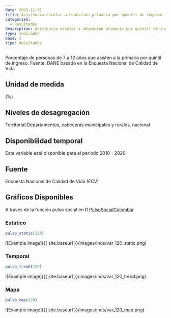 ```yaml
---
date: 2023-11-01
title: Asistencia escolar a educación primaria por quintil de ingreso (%) - quintil 4 (zona)
categories:
  - Resultados
description: Asistencia escolar a educación primaria por quintil de ingreso (%) - quintil 4
type: Indicador
base: 2
tipo: Resultados
--- 
```


Porcentaje de personas de 7 a 12 años que asisten a la primaria por quintil de ingreso.
Fuente: DANE basado en la Encuesta Nacional de Calidad de Vida

## Unidad de medida
(%)

## Niveles de desagregación
Territorial:Departamentos, cabeceras municipales y rurales, nacional

## Disponibilidad temporal
Esta variable está disponible para el periodo 2010 - 2020

## Fuente
Encuesta Nacional de Calidad de Vida (ECV)

## Gráficos Disponibles

A través de la función pulso social en R [PulsoSocialColombia](https://github.com/pulsosocialcolombia/PulsoSocialColombia)

### Estático

``` R
pulso_static(120)
```

![Example image]({{ site.baseurl }}/images/inds/var_120_static.png)

### Temporal

``` R
pulso_trend(120)
```

![Example image]({{ site.baseurl }}/images/inds/var_120_trend.png)

### Mapa

``` R
pulso_map(120)
```

![Example image]({{ site.baseurl }}/images/inds/var_120_map.png)